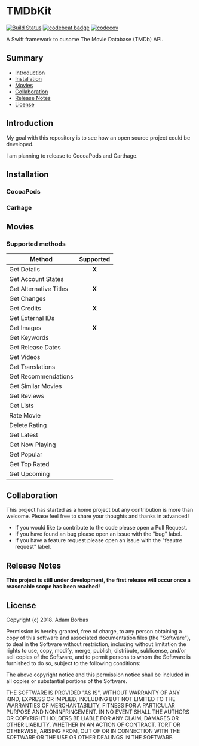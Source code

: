 # TMDbKit

[![Build Status](https://travis-ci.org/adborbas/TMDbKit.svg?branch=master)](https://travis-ci.org/adborbas/TMDbKit)
[![codebeat badge](https://codebeat.co/badges/834e1729-33d1-439f-8f18-996e841da686)](https://codebeat.co/projects/github-com-adborbas-tmdbkit-master)
[![codecov](https://codecov.io/gh/adborbas/TMDbKit/branch/master/graph/badge.svg)](https://codecov.io/gh/adborbas/TMDbKit)

A Swift framework to cusome The Movie Database (TMDb) API.

## Summary
* [Introduction](#introduction)
* [Installation](#installation)
* [Movies](#movies) 
* [Collaboration](#collaboration)
* [Release Notes](#release-notes)
* [License](#license)

## Introduction
My goal with this repository is to see how an open source project could be developed.

I am planning to release to CocoaPods and Carthage.

## Installation
### CocoaPods
### Carhage

## Movies
### Supported methods

Method						| Supported
---------		 			|:-------------:
Get Details				| **X**
Get Account States		|
Get Alternative Titles	| **X**
Get Changes				| 
Get Credits				| **X**
Get External IDs			| 
Get Images				| **X**
Get Keywords				| 
Get Release Dates		| 
Get Videos				| 
Get Translations			|
Get Recommendations		|
Get Similar Movies		|
Get Reviews				|
Get Lists					|
Rate Movie				|
Delete Rating				|
Get Latest				|
Get Now Playing			|
Get Popular				|
Get Top Rated				|
Get Upcoming				|

## Collaboration
This project has started as a home project but any contribution is more than welcome. Please feel free to share your thoughts and thanks in advanced!

* If you would like to contribute to the code please open a Pull Request.
* If you have found an bug please open an issue with the "bug" label.
* If you have a feature request please open an issue with the "feautre request" label.

## Release Notes
**This project is still under development, the first release will occur once a reasonable scope has been reached!**

## License
Copyright (c) 2018. Adam Borbas

Permission is hereby granted, free of charge, to any person obtaining a copy
of this software and associated documentation files (the "Software"), to deal
in the Software without restriction, including without limitation the rights
to use, copy, modify, merge, publish, distribute, sublicense, and/or sell
copies of the Software, and to permit persons to whom the Software is
furnished to do so, subject to the following conditions:

The above copyright notice and this permission notice shall be included in all
copies or substantial portions of the Software.

THE SOFTWARE IS PROVIDED "AS IS", WITHOUT WARRANTY OF ANY KIND, EXPRESS OR
IMPLIED, INCLUDING BUT NOT LIMITED TO THE WARRANTIES OF MERCHANTABILITY,
FITNESS FOR A PARTICULAR PURPOSE AND NONINFRINGEMENT. IN NO EVENT SHALL THE
AUTHORS OR COPYRIGHT HOLDERS BE LIABLE FOR ANY CLAIM, DAMAGES OR OTHER
LIABILITY, WHETHER IN AN ACTION OF CONTRACT, TORT OR OTHERWISE, ARISING FROM,
OUT OF OR IN CONNECTION WITH THE SOFTWARE OR THE USE OR OTHER DEALINGS IN THE
SOFTWARE.
